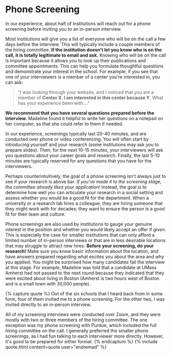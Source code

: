 # Phone Screening

In our experience, about half of institutions will reach out for a phone 
screening before inviting you to an in-person interview.

Most institutions will give you a list of
everyone who will be on the call a few days before the interview. This will
typically include a couple members of the hiring committee.
**If the institution doesn't let you know who is on the call, it is totally
legitimate to email and ask.** Knowing who will be on the call is 
important because it allows you to look up their publications and 
committee appointments.  This can help you formulate thoughtful questions and 
demonstrate your interest in the school. For example, if you see
that one of your interviewers is a member of a center you're interested in,
you can ask:

> "I was looking through your website, and I noticed that you are a member
  of **Center X. I am interested in this center because Y**. What has your
  experience been with...."

**We recommend that you have several questions prepared before the interview.**
Madeline found it helpful to write her questions on a notepad on her computer,
so that she could refer to them if needed.

In our experience, screenings typically last 20-40 minutes, and are conducted
over phone or video conferencing. You will often start by introducing
yourself and your research (some institutions may ask you to
prepare slides). Then, for the next 10-15 minutes, your interviewers
will ask you questions about your career goals and research. Finally, the last
5-10 minutes are typically reserved for any questions that you have for the interviewers.

Perhaps counterintuitively, the goal of a phone screening isn't always just to see 
if your research is above bar. *If you've made it to the screening stage, the committee
already likes your application!*  Instead, the goal is to determine how well 
you can articulate your research in a social setting and assess 
whether you would be a good fit for the department. 
<span class="highlight">When a university or a research lab hires a colleague, they
are hiring someone that they might work with for decades; they want to ensure 
the person is a good fit for their team and culture.</span>

Phone screenings are also used by institutions to gauge your genuine 
interest in the position and whether you would likely accept an offer if given. 
This is especially the case for smaller 
institutions that can only afford a limited
number of in-person interviews or that are in less desirable locations that may struggle
to attract new hires. **Before your screening, do your research!** Make sure you know
basic information about the location, and have answers prepared regarding what
excites you about the area and why you applied. You might be surprised
how many candidates fail the interview at this stage. For example, Madeline was told 
that a candidate at UMass Amherst had not passed to the next round
because they indicated that they were excited about living in Boston 
(Amherst is two hours west of Boston and is a small town with 30,000 people).  

{% capture quote %}
Out of the six schools that I heard back from in some form, four of them
invited me to a phone screening. For the other two, I was invited directly 
to an in-person interview.

All of my screening interviews were conducted over Zoom, and they were
mostly with two or three members of the hiring committee. The one exception
was my phone screening with Purdue, which included the full hiring committee 
on the call. I generally preferred the smaller phone screenings, as I had
fun talking to each interviewer more directly. However, it's good
to be prepared for either format.
{% endcapture %}
{% include quote.html content=quote user="endremad" %}